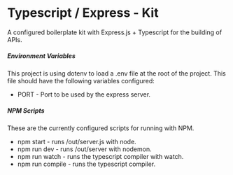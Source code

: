 # Typescript / Express - Kit
A configured boilerplate kit with Express.js + Typescript for the building of APIs. 

##### Environment Variables
This project is using dotenv to load a .env file at the root of the project. This file should have the following variables configured:
*   PORT - Port to be used by the express server.

##### NPM Scripts
These are the currently configured scripts for running with NPM.
* npm start - runs /out/server.js with node.
* npm run dev - runs /out/server with nodemon.
* npm run watch - runs the typescript compiler with watch.
* npm run compile - runs the typescript compiler.